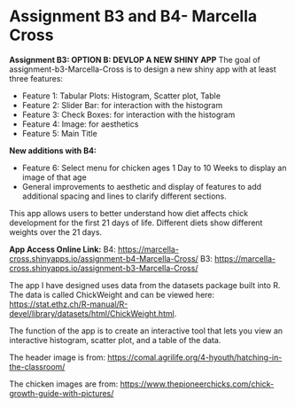 
<!-- README.md is generated from README.Rmd. Please edit that file -->

# Assignment B3 and B4- Marcella Cross

<!-- badges: start -->
<!-- badges: end -->

**Assignment B3: OPTION B: DEVLOP A NEW SHINY APP** The goal of
assignment-b3-Marcella-Cross is to design a new shiny app with at least
three features:

- Feature 1: Tabular Plots: Histogram, Scatter plot, Table
- Feature 2: Slider Bar: for interaction with the histogram
- Feature 3: Check Boxes: for interaction with the histogram
- Feature 4: Image: for aesthetics
- Feature 5: Main Title

**New additions with B4:**

- Feature 6: Select menu for chicken ages 1 Day to 10 Weeks to display
  an image of that age
- General improvements to aesthetic and display of features to add
  additional spacing and lines to clarify different sections.

This app allows users to better understand how diet affects chick
development for the first 21 days of life. Different diets show
different weights over the 21 days.

**App Access Online Link:** B4:
<https://marcella-cross.shinyapps.io/assignment-b4-Marcella-Cross/> B3:
<https://marcella-cross.shinyapps.io/assignment-b3-Marcella-Cross/>

The app I have designed uses data from the datasets package built into
R. The data is called ChickWeight and can be viewed here:
<https://stat.ethz.ch/R-manual/R-devel/library/datasets/html/ChickWeight.html>.

The function of the app is to create an interactive tool that lets you
view an interactive histogram, scatter plot, and a table of the data.

The header image is from:
<https://comal.agrilife.org/4-hyouth/hatching-in-the-classroom/>

The chicken images are from:
<https://www.thepioneerchicks.com/chick-growth-guide-with-pictures/>
